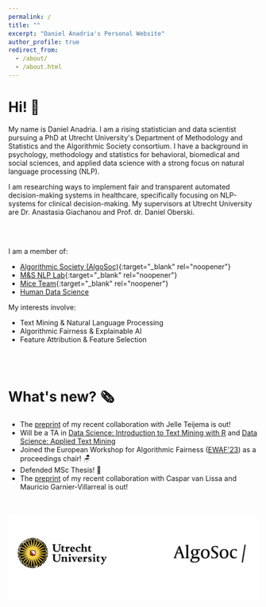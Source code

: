 ```yaml
---
permalink: /
title: ""
excerpt: "Daniel Anadria's Personal Website"
author_profile: true
redirect_from: 
  - /about/
  - /about.html
---
```


Hi! 👋 
======

My name is Daniel Anadria. I am a rising statistician and data scientist pursuing a PhD at Utrecht University's Department of Methodology and Statistics and the Algorithmic Society consortium. I have a background in psychology, methodology and statistics for behavioral, biomedical and social sciences, and applied data science with a strong focus on natural language processing (NLP). 

I am researching ways to implement fair and transparent automated decision-making systems in healthcare, specifically focusing on NLP-systems for clinical decision-making. My supervisors at Utrecht University are Dr. Anastasia Giachanou and Prof. dr. Daniel Oberski.


<!-- I am a rising statistician and a data scientist in the final year 
of [MSc Methodology and Statistics](https://www.uu.nl/en/organisation/methodology-and-statistics/master-msbbss){:target="_blank" rel="noopener"} 
at [Utrecht University](https://uu.nl/en){:target="_blank" rel="noopener"}.  -->
<!-- My primary project is the development of a new feature attribution technique for transformer language models such as BERT 
which can be used to explain which words, phrases and sentences are driving their predictions.
I am always curious and in awe about something.
This is reflected in my side projects which I greatly enjoy:
- Collaboration on an article about best practices in latent class analysis using free open source software
- Collaboration on the implementation of state-of-the-art feature selection methods for the R package `mice` (Multivariate Imputation by Chained Equations) -->

<br><br>

I am a member of:

- [Algorithmic Society (AlgoSoc)](https://algosoc.org/){:target="_blank" rel="noopener"}
- [M&S NLP Lab](https://nlp.sites.uu.nl/){:target="_blank" rel="noopener"}
- [Mice Team](https://www.uu.nl/en/organisation/methodology-and-statistics/missing-data){:target="_blank" rel="noopener"}
- [Human Data Science](https://hds.sites.uu.nl/researchers/)

My interests involve:

- Text Mining & Natural Language Processing
- Algorithmic Fairness & Explainable AI
- Feature Attribution & Feature Selection

<br><br>

What's new? 🗞️
======
- The [preprint](https://psyarxiv.com/67zmt/) of my recent collaboration with Jelle Teijema is out! 
- Will be a TA in [Data Science: Introduction to Text Mining with R](https://utrechtsummerschool.nl/courses/social-sciences/data-science-introduction-to-text-mining-with-r) and [Data Science: Applied Text Mining](https://utrechtsummerschool.nl/courses/social-sciences/data-science-applied-text-mining)
- Joined the European Workshop for Algorithmic Fairness ([EWAF'23](https://sites.google.com/view/ewaf23/)) as a proceedings chair! 🪑
- Defended MSc Thesis! 🎉
- The [preprint](https://psyarxiv.com/pruwd/) of my recent collaboration with Caspar van Lissa and Mauricio Garnier-Villarreal is out!

<!-- Want to get in touch? 😉
======

I'm very outgoing! If you're interesting in any of my work or if you think I might be able to help you with yours, feel free to [reach out!](mailto:danadria@uu.nl) I find human connection, knowledge-sharing and problem-solving incredibly fulfilling! -->

<br><br>
![logos](/images/logos.png)



